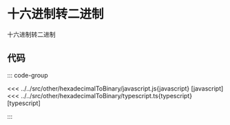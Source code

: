 # 十六进制转二进制

十六进制转二进制

## 代码

::: code-group

<<< ../../src/other/hexadecimalToBinary/javascript.js{javascript} [javascript]
<<< ../../src/other/hexadecimalToBinary/typescript.ts{typescript} [typescript]

:::
